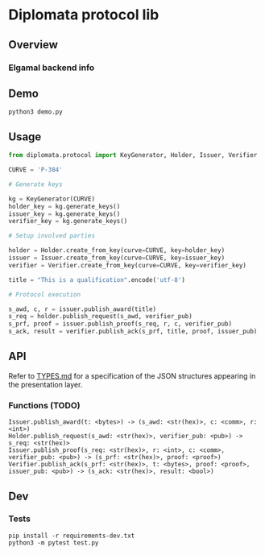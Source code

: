 # Diplomata protocol lib

## Overview

### Elgamal backend info

## Demo

```commandline
python3 demo.py
```

## Usage

```python
from diplomata.protocol import KeyGenerator, Holder, Issuer, Verifier

CURVE = 'P-384'

# Generate keys

kg = KeyGenerator(CURVE)
holder_key = kg.generate_keys()
issuer_key = kg.generate_keys()
verifier_key = kg.generate_keys()

# Setup involved parties

holder = Holder.create_from_key(curve=CURVE, key=holder_key)
issuer = Issuer.create_from_key(curve=CURVE, key=issuer_key)
verifier = Verifier.create_from_key(curve=CURVE, key=verifier_key)

title = "This is a qualification".encode('utf-8')

# Protocol execution

s_awd, c, r = issuer.publish_award(title)                               # step 1
s_req = holder.publish_request(s_awd, verifier_pub)                     # step 2
s_prf, proof = issuer.publish_proof(s_req, r, c, verifier_pub)          # step 3
s_ack, result = verifier.publish_ack(s_prf, title, proof, issuer_pub)   # step 4
```

## API

Refer to [TYPES.md](./TYPES.md) for a specification of the JSON structures
appearing in the presentation layer.

### Functions (TODO)

```
Issuer.publish_award(t: <bytes>) -> (s_awd: <str(hex)>, c: <comm>, r: <int>)
Holder.publish_request(s_awd: <str(hex)>, verifier_pub: <pub>) -> s_req: <str(hex)>
Issuer.publish_proof(s_req: <str(hex)>, r: <int>, c: <comm>, verifier_pub: <pub>) -> (s_prf: <str(hex)>, proof: <proof>)
Verifier.publish_ack(s_prf: <str(hex)>, t: <bytes>, proof: <proof>, issuer_pub: <pub>) -> (s_ack: <str(hex)>, result: <bool>)
```

## Dev

### Tests

```commandline
pip install -r requirements-dev.txt
python3 -m pytest test.py
```
